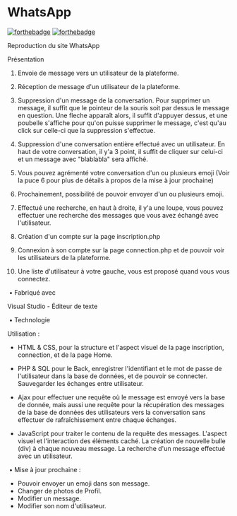 # WhatsApp

[![forthebadge](http://forthebadge.com/images/badges/built-with-love.svg)](https://github.com/Hikyy)  [![forthebadge](http://forthebadge.com/images/badges/powered-by-electricity.svg)](www.linkedin.com/in/rayane-mabrouki/)

Reproduction du site WhatsApp

Présentation

1. Envoie de message vers un utilisateur de la plateforme.

2. Réception de message d'un utilisateur de la plateforme.

3. Suppression d'un message de la conversation. Pour supprimer un message, il suffit que le pointeur de la souris soit par dessus le message en question. Une fleche apparaît alors, il suffit d'appuyer dessus, et une poubelle s'affiche pour qu'on puisse supprimer le message, c'est qu'au click sur celle-ci que la suppression s'effectue.

4. Suppression d'une conversation entière effectué avec un utilisateur. En haut de votre conversation, il y'a 3 point, il suffit de cliquer sur celui-ci et un message avec "blablabla" sera affiché.

5. Vous pouvez agrémenté votre conversation d'un ou plusieurs emoji (Voir la puce 6 pour plus de détails à propos de la mise à jour prochaine)

6. Prochainement, possibilité de pouvoir envoyer d'un ou plusieurs emoji.

7. Effectué une recherche, en haut à droite,  il y'a une loupe, vous pouvez effectuer une recherche des messages que vous avez échangé avec l'utilisateur.

8. Création d'un compte sur la page inscription.php

9. Connexion à son compte sur la page connection.php et de pouvoir voir les utilisateurs de la plateforme.

10. Une liste d'utilisateur à votre gauche, vous est proposé quand vous vous connectez.

 • Fabriqué avec

Visual Studio - Éditeur de texte


 • Technologie

Utilisation :
- HTML & CSS, pour la structure et l'aspect visuel de la page inscription, connection, et de la page Home.

- PHP & SQL pour le Back, enregistrer l'identifiant et le mot de passe de l'utilisateur dans la base de données, et de pouvoir se connecter. Sauvegarder les échanges entre utilisateur.

- Ajax pour effectuer une requête où le message est envoyé vers la base de donnée, mais aussi une requête pour la récupération des messages de la base de données des utilisateurs vers la conversation sans effectuer de rafraîchissement entre chaque échanges.

- JavaScript pour traiter le contenu de la requête des messages. L'aspect visuel et l'interaction des éléments caché. La création de nouvelle bulle (div) à chaque nouveau message. La recherche d'un message effectué avec un utilisateur.

 • Mise à jour prochaine :
- Pouvoir envoyer un emoji dans son message.
- Changer de photos de Profil.
- Modifier un message.
- Modifier son nom d'utilisateur.


